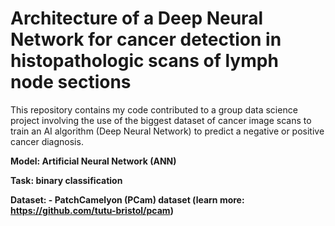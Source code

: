# Architecture of a Deep Neural Network for cancer detection in histopathologic scans of lymph node sections

This repository contains my code contributed to a group data science project involving the use of the biggest dataset of cancer image scans to train an AI algorithm (Deep Neural Network) to predict a negative or positive cancer diagnosis. 

**Model: Artificial Neural Network (ANN)**

**Task: binary classification**

**Dataset: - PatchCamelyon (PCam) dataset (learn more: https://github.com/tutu-bristol/pcam)** 
